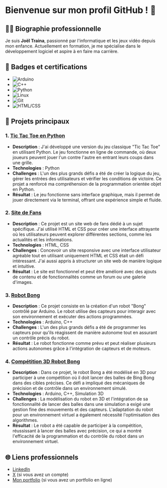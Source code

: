 # Bienvenue sur mon profil GitHub ! 👋

## 🧑‍💻 Biographie professionnelle
Je suis **Joël Traina**, passionné par l'informatique et les jeux vidéo depuis mon enfance. Actuellement en formation, je me spécialise dans le développement logiciel et aspire à en faire ma carrière.

## 🏅 Badges et certifications
- ![Arduino](https://img.shields.io/badge/Arduino-Expert-orange)
- ![C++](https://img.shields.io/badge/C%2B%2B-Intermediate-blue)
- ![Python](https://img.shields.io/badge/Python-3.9-blue)
- ![Linux](https://img.shields.io/badge/Linux-Basic-black)
- ![Git](https://img.shields.io/badge/Git-Intermediate-lightgray)
- ![HTML/CSS](https://img.shields.io/badge/HTML%2F%20CSS-Advanced-brightgreen)

## 🚀 Projets principaux

### 1. **[Tic Tac Toe en Python](lhttps://github.com/JOelTmm/tiktactoa)**
- **Description** : J'ai développé une version du jeu classique "Tic Tac Toe" en utilisant Python. Le jeu fonctionne en ligne de commande, où deux joueurs peuvent jouer l'un contre l'autre en entrant leurs coups dans une grille.
- **Technologies** : Python
- **Challenges** : L'un des plus grands défis a été de créer la logique du jeu, gérer les entrées des utilisateurs et vérifier les conditions de victoire. Ce projet a renforcé ma compréhension de la programmation orientée objet en Python.
- **Résultat** : Le jeu fonctionne sans interface graphique, mais il permet de jouer directement via le terminal, offrant une expérience simple et fluide.

### 2. **[Site de Fans](https://github.com/JOelTmm/site-centrales)**
- **Description** : Ce projet est un site web de fans dédié à un sujet spécifique. J'ai utilisé HTML et CSS pour créer une interface attrayante où les utilisateurs peuvent explorer différentes sections, comme les actualités et les informations.
- **Technologies** : HTML, CSS
- **Challenges** : Concevoir un site responsive avec une interface utilisateur agréable tout en utilisant uniquement HTML et CSS était un défi intéressant. J'ai aussi appris à structurer un site web de manière logique et intuitive.
- **Résultat** : Le site est fonctionnel et peut être amélioré avec des ajouts de contenu et de fonctionnalités comme un forum ou une galerie d'images.

### 3. **[Robot Bong](lien_du_projet)**
- **Description** : Ce projet consiste en la création d'un robot "Bong" contrôlé par Arduino. Le robot utilise des capteurs pour interagir avec son environnement et exécuter des actions programmées.
- **Technologies** : Arduino, C++
- **Challenges** : L'un des plus grands défis a été de programmer les capteurs pour qu'ils réagissent de manière autonome tout en assurant un contrôle précis du robot.
- **Résultat** : Le robot fonctionne comme prévu et peut réaliser plusieurs actions autonomes grâce à l'intégration de capteurs et de moteurs.

### 4. **[Compétition 3D Robot Bong](lien_du_projet)**
- **Description** : Dans ce projet, le robot Bong a été modélisé en 3D pour participer à une compétition où il doit lancer des balles de Bing Bong dans des cibles précises. Ce défi a impliqué des mécaniques de précision et de contrôle dans un environnement simulé.
- **Technologies** : Arduino, C++, Simulation 3D
- **Challenges** : La modélisation du robot en 3D et l'intégration de sa fonctionnalité de lancer des balles dans une simulation a exigé une gestion fine des mouvements et des capteurs. L'adaptation du robot pour un environnement virtuel a également nécessité l'optimisation des algorithmes.
- **Résultat** : Le robot a été capable de participer à la compétition, réussissant à lancer des balles avec précision, ce qui a montré l'efficacité de la programmation et du contrôle du robot dans un environnement virtuel.
## 🌐 Liens professionnels
- [LinkedIn](https://www.linkedin.com/in/veron-messina-b94638251/)
- [X](https://x.com/votreprofil) (si vous avez un compte)
- [Mon portfolio](https://votreportfolio.com) (si vous avez un portfolio en ligne)



